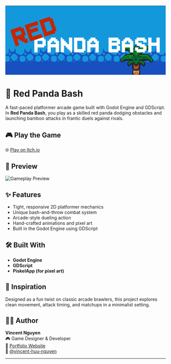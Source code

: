 ![Red Panda Bash PNG](./redPandaBash.png)

# 🐼 Red Panda Bash

A fast-paced platformer arcade game built with Godot Engine and GDScript. In **Red Panda Bash**, you play as a skilled red panda dodging obstacles and launching bamboo attacks in frantic duels against rivals.

## 🎮 Play the Game

🌐 [Play on Itch.io](https://cents808.itch.io/red-panda-bash)

## 📸 Preview

![Gameplay Preview](./preview.gif) <!-- Replace with an actual GIF or screenshot if available -->

## ✨ Features

- Tight, responsive 2D platformer mechanics
- Unique bash-and-throw combat system
- Arcade-style dueling action
- Hand-crafted animations and pixel art
- Built in the Godot Engine using GDScript

## 🛠️ Built With

- **Godot Engine**
- **GDScript**
- **PiskelApp (for pixel art)**

## 🧠 Inspiration

Designed as a fun twist on classic arcade brawlers, this project explores clean movement, attack timing, and matchups in a minimalist setting.

## 🙋‍♂️ Author

**Vincent Nguyen**  
🎮 Game Designer & Developer  
🔗 [Portfolio Website](https://vincentnguyen.vercel.app/)  
🐙 [@vincent-huu-nguyen](https://github.com/vincent-huu-nguyen)

---
